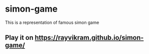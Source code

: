 # simon-game
This is a representation of famous simon game

## Play it on https://rayvikram.github.io/simon-game/
